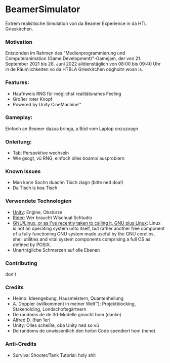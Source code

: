 # BeamerSimulator

Extrem realistische Simulation von da Beamer Experience in da HTL Grieskirchen.

### Motivation

Entstonden im Rahmen des "Medienprogrammierung und Computeranimation (Game Development)"-Gamejam, der von 21. September 2021 bis 28. Juni 2022 alldienstäglich von 08:00 bis 09:40 Uhr in de Räumlichkeiten vo da HTBLA Grieskirchen obghoitn woan is.

### Features:

- Haufnweis RNG für möglichst realitätsnahes Feeling
- Großer roter Knopf
- Powered by Unity CineMachine™

### Gameplay:

Einfoch an Beamer dazua bringa, a Büd vom Laptop onzuzoagn

### Onleitung:

- Tab: Perspektive wechseln
- Wie gsogt, vü RNG, einfoch olles boamoi ausprobiern

### Known Issues

- Man konn Sochn duachn Tisch ziagn (bitte ned doa!)
- Da Tisch is koa Tisch

### Verwendete Technologien

- [Unity](https://unity.com/): Engine, Obstürze
- [Rider](https://www.jetbrains.com/rider/): Wer braucht Wischual Schtudio
- [GNU/Linux, or as I've recently taken to calling it, GNU plus Linux](https://i1.wp.com/www.titanui.com/wp-content/uploads/2014/01/06/GNU-Linux-Logo-Penguin-SVG.png): Linux is not an operating system unto itself, but rather another free component of a fully functioning GNU system made useful by the GNU corelibs, shell utilities and vital system components comprising a full OS as defined by POSIX.
- Unerträgliche Schmerzen auf olle Ebenen

### Contributing

don't

### Credits

- Heimo: Ideengebung, Hausmeistern, Quantenheilung
- A. Doppler (willkomment in meiner Welt™): Projektblocking, Stakeholding, Londschoftsgärtnern
- De randoms de de 3d-Modelle gmocht hom (danke)
- Alfred D. (fian 1er)
- Unity: Olles scheiße, oba Unity ned so vü
- De randoms de unwissentlich den hoibn Code spendiert hom (hehe)

### Anti-Credits

- Survival Shooter/Tank Tutorial: holy shit

